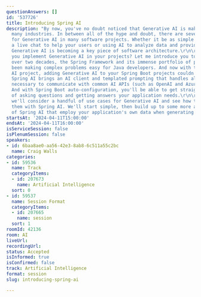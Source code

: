 ```yaml
---
questionAnswers: []
id: '537726'
title: Introducing Spring AI
description: "By now, you've no doubt noticed that Generative AI is making waves across
  many industries. In between all of the hype and doubt, there are several use cases
  for Generative AI in many software projects. Whether it be as simple as building
  a live chat to help your users or using AI to analyze data and provide recommendations,
  Generative AI is becoming a key piece of software architecture.\r\n\r\nSo how can
  you implement Generative AI in your projects? Let me introduce you to Spring AI.\r\n\r\nFor
  over two decades, the Spring Framework and its immense portfolio of projects has
  been making complex problems easy for Java developers. And now with the new Spring
  AI project, adding Generative AI to your Spring Boot projects couldn't be easier!
  Spring AI brings an AI client and templated prompting that handles all of the ceremony
  necessary to communicate with common AI APIs (such as OpenAI and Azure OpenAI).
  And with Spring Boot auto-configuration, you'll be able to get straight to the point
  of asking questions and getting answers your application needs.\r\n\r\nIn this session,
  we'll consider a handful of use cases for Generative AI and see how to implement
  them with Spring AI. We'll start simple, then build up to some more advanced uses
  of Spring AI that employ your application's own data when generating answers."
startsAt: '2024-04-11T15:00:00'
endsAt: '2024-04-11T16:00:00'
isServiceSession: false
isPlenumSession: false
speakers:
- id: 6baa8ae0-aa56-42e3-8ab8-6c511a55c2bc
  name: Craig Walls
categories:
- id: 59536
  name: Track
  categoryItems:
  - id: 207673
    name: Artificial Intelligence
  sort: 0
- id: 59537
  name: Session Format
  categoryItems:
  - id: 207665
    name: session
  sort: 1
roomId: 42136
room: AI
liveUrl: 
recordingUrl: 
status: Accepted
isInformed: true
isConfirmed: false
track: Artificial Intelligence
format: session
slug: introducing-spring-ai

---
```

